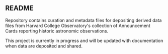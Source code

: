 ## README

Repository contains curation and metadata files for depositing derived data files from Harvard College Observatory's collection of Announcement Cards reporting historic astronomic observations. 

This project is currently in progress and will be updated with documentation when data are deposited and shared. 
